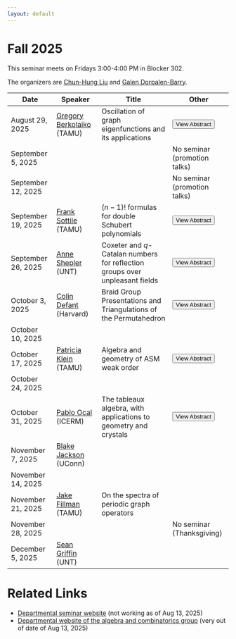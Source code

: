```yaml
---
layout: default
---
```


<script>
  window.MathJax = {
    tex: {
      inlineMath: [['$', '$'], ['\\(', '\\)']],
      displayMath: [['$$', '$$'], ['\\[', '\\]']]
    },
    svg: { fontCache: 'global' }
  };
</script>

<script src="https://cdn.jsdelivr.net/npm/mathjax@3/es5/tex-svg.js" async></script>


# Fall 2025

This seminar meets on Fridays 3:00-4:00 PM in Blocker 302.

The organizers are [Chun-Hung Liu](https://people.tamu.edu/~chliu/) and [Galen Dorpalen-Barry](https://galen.dorpalen-barry.org/).

| Date | Speaker | Title | Other |
|------|---------|-------|-------|
| August 29, 2025 | [Gregory Berkolaiko](https://people.tamu.edu/~gberkolaiko/) (TAMU) | Oscillation of graph eigenfunctions and its applications | <button type="button" class="abstract-link" onclick="showAbstract('abs-berkolaiko')">View Abstract</button> |
| September 5, 2025 | | | No seminar (promotion talks) |
| September 12, 2025 | | | No seminar (promotion talks) |
| September 19, 2025 | [Frank Sottile](https://franksottile.github.io/) (TAMU) | $(n-1)!$ formulas for double Schubert polynomials | <button type="button" class="abstract-link" onclick="showAbstract('abs-sottile')">View Abstract</button> |
| September 26, 2025 | [Anne Shepler](https://sites.math.unt.edu/~ashepler/) (UNT) | Coxeter and $q$-Catalan numbers for reflection groups over unpleasant fields | <button type="button" class="abstract-link" onclick="showAbstract('shepler')">View Abstract</button> |
| October 3, 2025 | [Colin Defant](https://sites.google.com/view/colin-defant/home) (Harvard) | Braid Group Presentations and Triangulations of the Permutahedron| <button type="button" class="abstract-link" onclick="showAbstract('defant')">View Abstract</button> |
| October 10, 2025 |  | | |
| October 17, 2025 | [Patricia Klein](https://patriciajklein.github.io/) (TAMU) | Algebra and geometry of ASM weak order | <button type="button" class="abstract-link" onclick="showAbstract('klein')">View Abstract</button> |
| October 24, 2025 | | | |
| October 31, 2025 |[Pablo Ocal](https://pabloocal.github.io/) (ICERM) | The tableaux algebra, with applications to geometry and crystals | <button type="button" class="abstract-link" onclick="showAbstract('ocal')">View Abstract</button> |
| November 7, 2025 | [Blake Jackson](https://www.blakejacksonmath.com/) (UConn) | | |
| November 14, 2025 | | | |
| November 21, 2025 | [Jake Fillman](https://sites.google.com/site/jakefillman/) (TAMU)| On the spectra of periodic graph operators | |
| November 28, 2025 | | | No seminar (Thanksgiving) |
| December 5, 2025 | [Sean Griffin](https://sites.google.com/view/sgriffin/home) (UNT) | | |



# Related Links

- [Departmental seminar website](https://artsci.tamu.edu/mathematics/research/seminars/algebra-combinatorics/index.html) (not working as of Aug 13, 2025)
- [Departmental website of the algebra and combinatorics group](https://artsci.tamu.edu/mathematics/research/algebra-combinatorics/index.html#Algebra%20and%20Combinatorics) (very out of date of Aug 13, 2025)













<!-- Abstract content -->

<div id="abs-berkolaiko" style="display:none;" aria-hidden="true">
  <p>Oscillation theory, originally due to Sturm, seeks to connect the
number of sign changes of an eigenfunction of a self-adjoint operator
to the label $k$ of the corresponding eigenvalue.  Its applications
run in both directions: knowing $k$, one may wish to estimate the zero
set, or the topology of its complement, useful in clustering and
partitioning problems.  Conversely, knowing an eigenvector (and thus
the number of its sign changes), one may want to determine if it is
the ground state, useful in the linear stability analysis of solutions
to nonlinear equations.</p>

<p>Within the setting of generalized graph Laplacians, Fiedler's theorem
says that the $k$-th eigenvector of a tree (a graph without cycles)
changes sign across exactly $k-1$ edges.  We present a formula for the
number of sign changes on a general graph, which attributes the excess
sign changes to the cycles in the graph and their intersections.</p>

<p>This result has many interesting connections.  First, it allows one to
derive a simple formula for the effective mass tensor of a particular
class of crystals (periodic lattices), namely the maximal abelian
covers of finite graphs.  Second, it can be used to efficiently
determine stability of a stationary solution on a coupled oscillator
network, such as the non-uniform Kuramoto model for the
synchronization of a network of electrical oscillators.  Finally, the
determinant of the matrix which determines the excess sign changes is
closely related to the graph's Kirchhoff polynomial (which counts the
weighted spanning trees), hinting at connections to both Feynman
amplitudes and matroids.</p>

<p>Based on a joint work with Jared Bronski and Mark Goresky.</p>
</div>

<div id="abs-sottile" style="display:none;" aria-hidden="true">
<p>Double Schubert polynomials are a family of polynomials in two sets of variables which represent classes in equivariant cohomology in the flag manifold.   They are indexed by permutations in the symmetric group.  They have many known formulas, including one in terms of pipe dreams by Bergeron and Billey and another in terms of bumpless pipe dreams by Lam, Lee, and Shimizono.</p>

<p>Today, I will describe $(n-1)!$ different formulas for double Schubert polynomials expressed in terms of certain chains in the Bruhat order.  Two of them are the previously mentions pipe dream formulas.  While the results are combinatorial, the methods are geometric.  One ingredient is a specialisation formula from work with Adeyemo from 2017 and another is a Pieri-type formula from work with Li, Ravikumar, and Yang from 2019.  The formula (and proof) generalizes a similar result for ordinary Schubert polynomials from 2002 in work with Bergeron.</p>

<p>This is joint work with Tianyi Yu of UQAM.</p>
</div>

<div id="shepler" style="display:none;" aria-hidden="true">
<p>Motivated by Catalan combinatorics for Weyl and Coxeter groups, we consider differential derivations for reflection groups defined over arbitrary fields, including those with challenging characteristics.  In the classical invariant theory of complex reflection groups, Solomon's celebrated 1963 theorem reveals the invariants of the exterior algebra of differential forms as an exterior algebra in its own right.  We investigate similar invariants when the characteristic of the field divides the order of the acting group and traditional proof techniques break down.</p>
</div>

<div id="defant" style="display:none;" aria-hidden="true">
<p>For each finite Coxeter group $W$ and each standard Coxeter element of $W$, we construct a triangulation of the $W$-permutahedron. Our proof relies on the theory of total linear stability for Dynkin quivers. We also explore several notable combinatorial properties of these triangulations that relate the Bruhat order, the noncrossing partition lattice, and Cambrian congruences. Each triangulation gives an explicit mechanism for relating two different presentations of the corresponding braid group (the standard Artin presentation and Bessis's dual presentation). This is joint work with Melissa Sherman-Bennett and Nathan Williams. </p>
</div>

<div id="ocal" style="display:none;" aria-hidden="true">
<p>Tableaux are fundamental objects in representation theory and combinatorics, and variations of the Schensted algorithm have endowed them with rich algebraic structures. In this talk I will discuss a naive monoid structure on the set of semistandard Young tableaux that does not arise as an insertion algorithm, and the good properties inherited by its associated algebra. Just to name a few, it is Koszul, Noetherian, reduced, Jacobson, and Cohen--Macaulay. We will then mention two applications of our work; one to algebraic geometry, and another to representation theory. For the first, we will show that the tableaux algebra is a flat degeneration of the algebra of global sections of the partial flag variety. For the second, we will show that this naive monoid structure of semistandard Young tableaux induces a crystal embedding when applied to the highest (or lowest) weight vectors. </p>
</div>


<div id="klein" style="display:none;" aria-hidden="true">
<p> In 2018, Hamaker and Reiner generalized the notions of weak order and descent sets from permutations to alternating sign matrices (ASMs).  As one associates a matrix Schubert variety to a permutation, one can more generally associate an intersection of matrix Schubert varieties (now called ASM varieties) to an ASM.  In this talk, we will review the role of matrix Schubert varieties - and their unions and intersections - in Schubert calculus and describe classical uses of the permutation matrices and strong Bruhat order in encoding algebro-geometric invariants.  We will then describe new work giving relationships between poset combinatorics and algebro-geometric invariants determined by the ASMs under weak order. This is joint work with Laura Escobar and Anna Weigandt.
 </p>
</div>

<!-- Code that makes the pop-up windows -->

<style>
/* Modal background */
#abstract-modal-overlay {
  position: fixed;
  top: 0;
  left: 0;
  width: 100%;
  height: 100%;
  background: rgba(0,0,0,0.5);
  display: none;
  z-index: 1000;
}

/* Modal box */
#abstract-modal {
  background: white;
  width: 80%;
  max-width: 700px;
  margin: 5% auto;
  padding: 20px;
  border-radius: 8px;
  position: relative;
  overflow-y: auto;
  max-height: 90vh;
  font-family: Arial, sans-serif;
}

/* Close button */
#abstract-modal-close {
  position: absolute;
  top: 10px;
  right: 15px;
  font-size: 20px;
  cursor: pointer;
}
</style>

<div id="abstract-modal-overlay"
     role="dialog"
     aria-modal="true"
     aria-labelledby="abstract-modal-title"
     style="display:none;"
     onclick="closeAbstractModal(event)">
  <div id="abstract-modal" onclick="event.stopPropagation()">
    <button id="abstract-modal-close"
            aria-label="Close abstract modal"
            onclick="closeAbstractModal()">&times;</button>
    <h2 id="abstract-modal-title">Abstract</h2>
    <div id="abstract-modal-content" tabindex="0"></div>
  </div>
</div>

<script>
function showAbstract(id) {
  const content = document.getElementById(id).innerHTML;
  document.getElementById('abstract-modal-content').innerHTML = content;

  const overlay = document.getElementById('abstract-modal-overlay');
  overlay.style.display = 'block';

  // Move focus into the modal
  document.getElementById('abstract-modal').focus();

  // Add Esc key support
  document.addEventListener('keydown', escCloseHandler);
}

function closeAbstractModal(event) {
  if (!event || event.target.id === 'abstract-modal-overlay' || event.target.id === 'abstract-modal-close') {
    document.getElementById('abstract-modal-overlay').style.display = 'none';

    // Remove Esc key support
    document.removeEventListener('keydown', escCloseHandler);
  }
}

function escCloseHandler(e) {
  if (e.key === 'Escape') {
    closeAbstractModal();
  }
}
</script>
